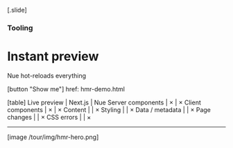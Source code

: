 
[.slide]
  ### Tooling
  # Instant preview
  Nue hot-reloads everything

  [button "Show me"]
    href: hmr-demo.html

  [table]
    Live preview          | Next.js | Nue
    Server components     | ×       | ×
    Client components     | ×       | ×
    Content               |         | ×
    Styling               |         | ×
    Data / metadata       |         | ×
    Page changes          |         | ×
    CSS errors            |         | ×

  ---

  [image /tour/img/hmr-hero.png]
